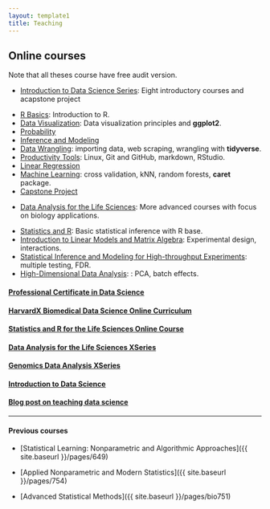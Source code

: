 ```yaml
---
layout: template1
title: Teaching
---
```


## Online courses

Note that all theses course have free audit version. 

* [Introduction to Data Science Series](https://www.edx.org/professional-certificate/harvardx-data-science): Eight introductory courses and acapstone project
+ [R Basics](https://www.edx.org/course/data-science-r-basics): Introduction to R.
+ [Data Visualization](https://www.edx.org/course/data-science-visualization): Data visualization principles and __ggplot2__.
+ [Probability](https://www.edx.org/course/data-science-probability) 
+ [Inference and Modeling](https://www.edx.org/course/data-science-inference-and-modeling)
+ [Data Wrangling](https://www.edx.org/course/data-science-wrangling): importing data, web scraping, wrangling with __tidyverse__.
+ [Productivity Tools](https://www.edx.org/course/data-science-productivity-tools): Linux, Git and GitHub, markdown, RStudio.
+ [Linear Regression](https://www.edx.org/course/data-science-linear-regression)
+ [Machine Learning](https://www.edx.org/course/data-science-machine-learning): cross validation, kNN, random forests, __caret__ package.
+ [Capstone Project](https://www.edx.org/course/data-science-capstone)
 
* [Data Analysis for the Life Sciences](https://www.edx.org/professional-certificate/harvardx-data-analysis-for-life-sciences): More advanced courses with focus on biology applications.

+ [Statistics and R](https://www.edx.org/course/statistics-and-r): Basic statistical inference with R base.
+ [Introduction to Linear Models and Matrix Algebra](https://www.edx.org/course/introduction-to-linear-models-and-matrix-algebra): Experimental design, interactions.
+ [Statistical Inference and Modeling for High-throughput Experiments](https://www.edx.org/course/statistical-inference-and-modeling-for-high-throug): multiple testing, FDR.
+ [High-Dimensional Data Analysis](https://www.edx.org/course/high-dimensional-data-analysis): : PCA, batch effects. 
 

#### [Professional Certificate in Data Science](https://online-learning.harvard.edu/series/professional-certificate-data-science)

#### [HarvardX Biomedical Data Science Online Curriculum](http://rafalab.github.io/pages/harvardx.html)

#### [Statistics and R for the Life Sciences Online Course](https://www.edx.org/course/data-analysis-life-sciences-1-statistics-harvardx-ph525-1x)

#### [Data Analysis for the Life Sciences XSeries](https://www.edx.org/xseries/data-analysis-life-sciences)

#### [Genomics Data Analysis XSeries](https://www.edx.org/xseries/genomics-data-analysis)

#### [Introduction to Data Science](http://datasciencelabs.github.io/)

#### [Blog post on teaching data science](http://simplystatistics.org/2014/09/15/applied-statisticians-people-want-to-learn-what-we-do-lets-teach-them/)

----

#### Previous courses

- [Statistical Learning: Nonparametric and
   Algorithmic Approaches]({{ site.baseurl }}/pages/649)

- [Applied Nonparametric and Modern Statistics]({{ site.baseurl }}/pages/754)

- [Advanced Statistical Methods]({{ site.baseurl }}/pages/bio751)


